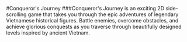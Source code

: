 #Conqueror's Journey
###Conqueror's Journey is an exciting 2D side-scrolling game that takes you through the epic adventures of legendary Vietnamese historical figures. Battle enemies, overcome obstacles, and achieve glorious conquests as you traverse through beautifully designed levels inspired by ancient Vietnam.
